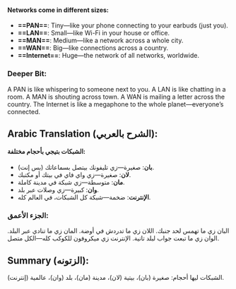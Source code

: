 #### Networks come in different sizes:
- **==PAN==**: Tiny—like your phone connecting to your earbuds (just you).
- **==LAN==**: Small—like Wi-Fi in your house or office.
- **==MAN==**: Medium—like a network across a whole city.
- **==WAN==**: Big—like connections across a country.
- **==Internet==**: Huge—the network of all networks, worldwide.

### **Deeper Bit**: 
A PAN is like whispering to someone next to you. A LAN is like chatting in a room. A MAN is shouting across town. A WAN is mailing a letter across the country. The Internet is like a megaphone to the whole planet—everyone’s connected.

## **Arabic Translation (الشرح بالعربي):**  
#### الشبكات بتيجي بأحجام مختلفة:  
- **بان**: صغيرة—زي تليفونك بيتصل بسماعاتك (بس إنت).  
- **لان**: صغيرة—زي واي فاي في بيتك أو مكتبك.  
- **مان**: متوسطة—زي شبكة في مدينة كاملة.  
- **وان**: كبيرة—زي وصلات عبر بلد.  
- **الإنترنت**: ضخمة—شبكة كل الشبكات، في العالم كله.  

### **الجزء الأعمق**:
البان زي ما تهمس لحد جنبك. اللان زي ما تدردش في أوضة. المان زي ما تنادي عبر البلد. الوان زي ما تبعت جواب لبلد تانية. الإنترنت زي ميكروفون للكوكب كله—الكل متصل.  

## **Summary (الزتونه):**  
الشبكات ليها أحجام: صغيرة (بان)، بيتية (لان)، مدينة (مان)، بلد (وان)، عالمية (إنترنت).